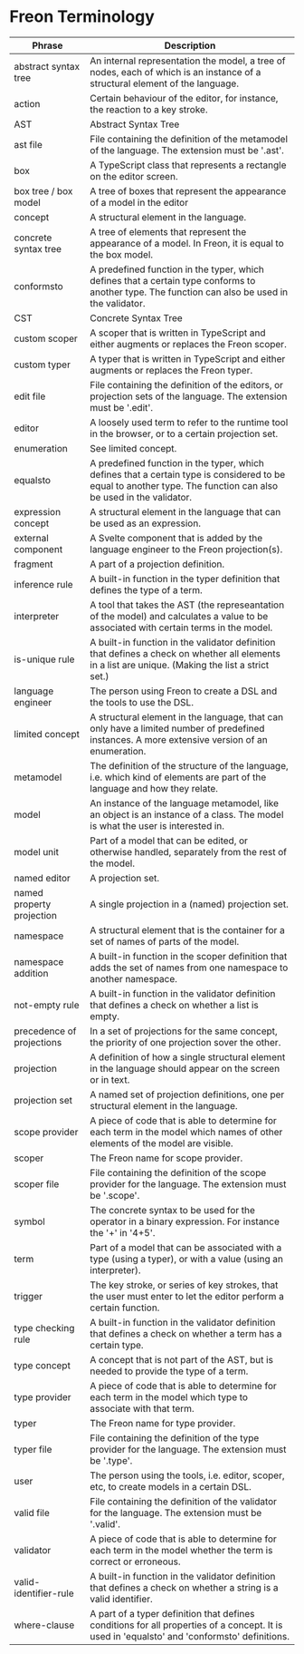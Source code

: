 # Freon Terminology

| Phrase                    | Description |
|---------------------------|-------------------------------------------------------------------------------------------------------------------------------------------------|
| abstract syntax tree      | An internal representation the model, a tree of nodes, each of which is an instance of a structural element of the language.                                     |
| action                    | Certain behaviour of the editor, for instance, the reaction to a key stroke.                                                                                     |
| AST                       | Abstract Syntax Tree                                                                                                                                             |
| ast file                  | File containing the definition of the metamodel of the language. The extension must be '.ast'.                                                                   |
| box                       | A TypeScript class that represents a rectangle on the editor screen.                                                                                             |
| box tree / box model      | A tree of boxes that represent the appearance of a model in the editor                                                                                           |
| concept                   | A structural element in the language.                                                                                                                            |
| concrete syntax tree      | A tree of elements that represent the appearance of a model. In Freon, it is equal to the box model.                                                             |
| conformsto                | A predefined function in the typer, which defines that a certain type conforms to another type. The function can also be used in the validator.                  |
| CST                       | Concrete Syntax Tree                                                                                                                                             |
| custom scoper             | A scoper that is written in TypeScript and either augments or replaces the Freon scoper.                                                                         |
| custom typer              | A typer that is written in TypeScript and either augments or replaces the Freon typer.                                                                           |
| edit file                 | File containing the definition of the editors, or projection sets of the language.  The extension must be '.edit'.                                               |
| editor                    | A loosely used term to refer to the runtime tool in the browser, or to a certain projection set.                                                                 |
| enumeration               | See limited concept.                                                                                                                                             |
| equalsto                  | A predefined function in the typer, which defines that a certain type is considered to be equal to another type. The function can also be used in the validator. |
| expression concept        | A structural element in the language that can be used as an expression.                                                                                          |
| external component        | A Svelte component that is added by the language engineer to the Freon projection(s).                                                                            |
| fragment                  | A part of a projection definition.                                                                                                                               |
| inference rule            | A built-in function in the typer definition that defines the type of a term.                                                                                     |
| interpreter               | A tool that takes the AST (the represeantation of the model) and calculates a value to be associated with certain terms in the model.                            |
| is-unique rule            | A built-in function in the validator definition that defines a check on whether all elements in a list are unique. (Making the list a strict set.)               |
| language engineer         | The person using Freon to create a DSL and the tools to use the DSL.                                                                                             |
| limited concept           | A structural element in the language, that can only have a limited number of predefined instances. A more extensive version of an enumeration.                   |
| metamodel                 | The definition of the structure of the language, i.e. which kind of elements are part of the language and how they relate.                                       |
| model                     | An instance of the language metamodel, like an object is an instance of a class. The model is what the user is interested in.                                    |
| model unit                | Part of a model that can be edited, or otherwise handled, separately from the rest of the model.                                                                 |
| named editor              | A projection set.                                                                                                                                                |
| named property projection | A single projection in a (named) projection set.                                                                                                                 |
| namespace                 | A structural element that is the container for a set of names of parts of the model.                                                                             |
| namespace addition        | A built-in function in the scoper definition that adds the set of names from one namespace to another namespace.                                                 |
| not-empty rule            | A built-in function in the validator definition that defines a check on whether a list is empty.                                                                 |
| precedence of projections | In a set of projections for the same concept, the priority of one projection sover the other.                                                                    |
| projection                | A definition of how a single structural element in the language should appear on the screen or in text.                                                          |
| projection set            | A named set of projection definitions, one per structural element in the language.                                                                               |
| scope provider            | A piece of code that is able to determine for each term in the model which names of other elements of the model are visible.                                     |
| scoper                    | The Freon name for scope provider.                                                                                                                               |
| scoper file               | File containing the definition of the scope provider for the language. The extension must be '.scope'.                                                           |
| symbol                    | The concrete syntax to be used for the operator in a binary expression. For instance the '+' in '4+5'.                                                           |
| term                      | Part of a model that can be associated with a type (using a typer), or with a value (using an interpreter).                                                      |
| trigger                   | The key stroke, or series of key strokes, that the user must enter to let the editor perform a certain function.                                                 |
| type checking rule        | A built-in function in the validator definition that defines a check on whether a term has a certain type.                                                       |
| type concept              | A concept that is not part of the AST, but is needed to provide the type of a term.                                                                              |
| type provider             | A piece of code that is able to determine for each term in the model which type to associate with that term.                                                     |
| typer                     | The Freon name for type provider.                                                                                                                                |
| typer file                | File containing the definition of the type provider for the language. The extension must be '.type'.                                                             |
| user                      | The person using the tools, i.e. editor, scoper, etc, to create models in a certain DSL.                                                                         |
| valid file                | File containing the definition of the validator for the language.  The extension must be '.valid'.                                                               |
| validator                 | A piece of code that is able to determine for each term in the model whether the term is correct or erroneous.                                                   |
| valid-identifier-rule     | A built-in function in the validator definition that defines a check on whether a string is a valid identifier.                                                  |
| where-clause              | A part of a typer definition that defines conditions for all properties of a concept. It is used in 'equalsto' and 'conformsto' definitions.                     |
